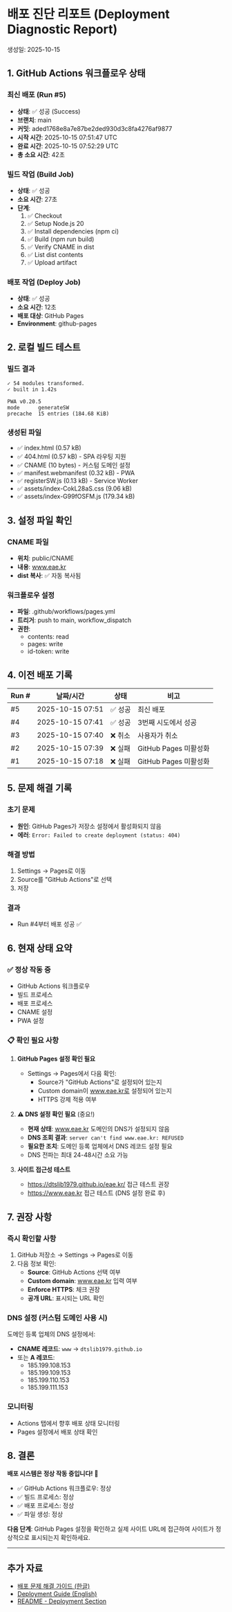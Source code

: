 # 배포 진단 리포트 (Deployment Diagnostic Report)
생성일: 2025-10-15

## 1. GitHub Actions 워크플로우 상태

### 최신 배포 (Run #5)
- **상태**: ✅ 성공 (Success)
- **브랜치**: main
- **커밋**: aded1768e8a7e87be2ded930d3c8fa4276af9877
- **시작 시간**: 2025-10-15 07:51:47 UTC
- **완료 시간**: 2025-10-15 07:52:29 UTC
- **총 소요 시간**: 42초

### 빌드 작업 (Build Job)
- **상태**: ✅ 성공
- **소요 시간**: 27초
- **단계**:
  1. ✅ Checkout
  2. ✅ Setup Node.js 20
  3. ✅ Install dependencies (npm ci)
  4. ✅ Build (npm run build)
  5. ✅ Verify CNAME in dist
  6. ✅ List dist contents
  7. ✅ Upload artifact

### 배포 작업 (Deploy Job)
- **상태**: ✅ 성공
- **소요 시간**: 12초
- **배포 대상**: GitHub Pages
- **Environment**: github-pages

## 2. 로컬 빌드 테스트

### 빌드 결과
```
✓ 54 modules transformed.
✓ built in 1.42s

PWA v0.20.5
mode      generateSW
precache  15 entries (184.68 KiB)
```

### 생성된 파일
- ✅ index.html (0.57 kB)
- ✅ 404.html (0.57 kB) - SPA 라우팅 지원
- ✅ CNAME (10 bytes) - 커스텀 도메인 설정
- ✅ manifest.webmanifest (0.32 kB) - PWA
- ✅ registerSW.js (0.13 kB) - Service Worker
- ✅ assets/index-CokL28aS.css (9.06 kB)
- ✅ assets/index-G99fOSFM.js (179.34 kB)

## 3. 설정 파일 확인

### CNAME 파일
- **위치**: public/CNAME
- **내용**: www.eae.kr
- **dist 복사**: ✅ 자동 복사됨

### 워크플로우 설정
- **파일**: .github/workflows/pages.yml
- **트리거**: push to main, workflow_dispatch
- **권한**: 
  - contents: read
  - pages: write
  - id-token: write

## 4. 이전 배포 기록

| Run # | 날짜/시간 | 상태 | 비고 |
|-------|-----------|------|------|
| #5 | 2025-10-15 07:51 | ✅ 성공 | 최신 배포 |
| #4 | 2025-10-15 07:41 | ✅ 성공 | 3번째 시도에서 성공 |
| #3 | 2025-10-15 07:40 | ❌ 취소 | 사용자가 취소 |
| #2 | 2025-10-15 07:39 | ❌ 실패 | GitHub Pages 미활성화 |
| #1 | 2025-10-15 07:18 | ❌ 실패 | GitHub Pages 미활성화 |

## 5. 문제 해결 기록

### 초기 문제
- **원인**: GitHub Pages가 저장소 설정에서 활성화되지 않음
- **에러**: `Error: Failed to create deployment (status: 404)`

### 해결 방법
1. Settings → Pages로 이동
2. Source를 "GitHub Actions"로 선택
3. 저장

### 결과
- Run #4부터 배포 성공 ✅

## 6. 현재 상태 요약

### ✅ 정상 작동 중
- GitHub Actions 워크플로우
- 빌드 프로세스
- 배포 프로세스
- CNAME 설정
- PWA 설정

### 📋 확인 필요 사항
1. **GitHub Pages 설정 확인 필요**
   - Settings → Pages에서 다음 확인:
     - Source가 "GitHub Actions"로 설정되어 있는지
     - Custom domain이 www.eae.kr로 설정되어 있는지
     - HTTPS 강제 적용 여부

2. **⚠️ DNS 설정 확인 필요** (중요!)
   - **현재 상태**: www.eae.kr 도메인의 DNS가 설정되지 않음
   - **DNS 조회 결과**: `server can't find www.eae.kr: REFUSED`
   - **필요한 조치**: 도메인 등록 업체에서 DNS 레코드 설정 필요
   - DNS 전파는 최대 24-48시간 소요 가능

3. **사이트 접근성 테스트**
   - https://dtslib1979.github.io/eae.kr/ 접근 테스트 권장
   - https://www.eae.kr 접근 테스트 (DNS 설정 완료 후)

## 7. 권장 사항

### 즉시 확인할 사항
1. GitHub 저장소 → Settings → Pages로 이동
2. 다음 정보 확인:
   - **Source**: GitHub Actions 선택 여부
   - **Custom domain**: www.eae.kr 입력 여부
   - **Enforce HTTPS**: 체크 권장
   - **공개 URL**: 표시되는 URL 확인

### DNS 설정 (커스텀 도메인 사용 시)
도메인 등록 업체의 DNS 설정에서:
- **CNAME 레코드**: `www` → `dtslib1979.github.io`
- 또는 **A 레코드**: 
  - 185.199.108.153
  - 185.199.109.153
  - 185.199.110.153
  - 185.199.111.153

### 모니터링
- Actions 탭에서 향후 배포 상태 모니터링
- Pages 설정에서 배포 상태 확인

## 8. 결론

**배포 시스템은 정상 작동 중입니다! 🎉**

- ✅ GitHub Actions 워크플로우: 정상
- ✅ 빌드 프로세스: 정상
- ✅ 배포 프로세스: 정상
- ✅ 파일 생성: 정상

**다음 단계**: 
GitHub Pages 설정을 확인하고 실제 사이트 URL에 접근하여 사이트가 정상적으로 표시되는지 확인하세요.

---

## 추가 자료
- [배포 문제 해결 가이드 (한글)](./배포-문제-해결.md)
- [Deployment Guide (English)](./DEPLOYMENT.md)
- [README - Deployment Section](./README.md#deployment)
